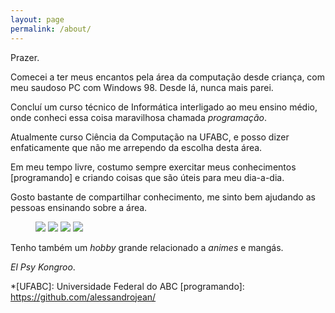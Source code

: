 ```yaml
---
layout: page
permalink: /about/
---
```


Prazer.

Comecei a ter meus encantos pela área da computação desde
criança, com meu saudoso PC com Windows 98. Desde lá, 
nunca mais parei.

Concluí um curso técnico de Informática
interligado ao meu ensino médio, onde conheci
essa coisa maravilhosa chamada *programação*.

Atualmente curso Ciência da Computação
na UFABC, e posso dizer enfaticamente que não me
arrependo da escolha desta área.

Em meu tempo livre, costumo sempre exercitar meus
conhecimentos [programando] e criando coisas que são
úteis para meu dia-a-dia.

Gosto bastante de compartilhar conhecimento, me sinto
bem ajudando as pessoas ensinando sobre a área.

<figure>
  <div class="figure-row is-spaced">
    <img src="{{ site.baseurl }}/assets/img/about/ig1.jpg">
    <img src="{{ site.baseurl }}/assets/img/about/ig2.jpg">
    <img src="{{ site.baseurl }}/assets/img/about/ig3.jpg">
    <img src="{{ site.baseurl }}/assets/img/about/ig4.jpg">
  </div>
</figure>

Tenho também um *hobby* grande relacionado a *animes* e mangás.

*El Psy Kongroo*.

*[UFABC]: Universidade Federal do ABC
[programando]: https://github.com/alessandrojean/
